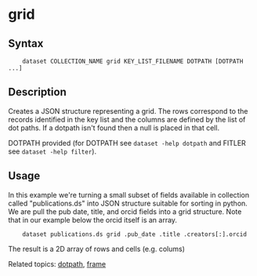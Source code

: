 
# grid

## Syntax

```
    dataset COLLECTION_NAME grid KEY_LIST_FILENAME DOTPATH [DOTPATH ...]
```

## Description

Creates a JSON structure representing a grid. The rows correspond to the
records identified in the key list and the columns are defined by the
list of dot paths.  If a dotpath isn't found then a null is placed in that 
cell.

DOTPATH provided (for DOTPATH see `dataset -help dotpath` and FITLER see `dataset -help filter`).

## Usage

In this example we're turning a small subset of fields available in 
collection called "publications.ds" into JSON structure suitable for sorting
in python. We are pull the pub date, title, and orcid fields into a grid
structure. Note that in our example below the orcid itself is an array.

```shell
    dataset publications.ds grid .pub_date .title .creators[:].orcid
```

The result is a 2D array of rows and cells (e.g. colums)

Related topics: [dotpath](dotpath.html), [frame](frame.html)


